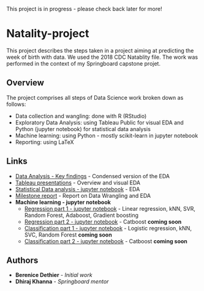 This project is in progress - please check back later for more!

# Natality-project

This project describes the steps taken in a project aiming at predicting the week of birth with data. We used the 2018 CDC Natablity file. The work was performed in the context of my Springboard capstone projet.

## Overview

The project comprises all steps of Data Science work broken down as follows:
* Data collection and wangling: done with R (RStudio)
* Exploratory Data Analysis: using Tableau Public for visual EDA and Python (jupyter notebook) for statistical data analysis
* Machine learning: using Python - mostly scikit-learn in jupyter notebook
* Reporting: using LaTeX

## Links

* [Data Analysis - Key findings](https://github.com/bd3thier/Natality-project/blob/master/Key%20findings%20final.pdf) - Condensed version of the EDA
* [Tableau presentations](https://public.tableau.com/profile/berenice7204#!/) - Overview and visual EDA
* [Statistical Data analysis - jupyter notebook](https://github.com/bd3thier/Natality-project/blob/master/Statistical%20Data%20Analysis.ipynb) - EDA
* [Milestone report](https://github.com/bd3thier/Natality-project/blob/master/Milestone%20report.pdf) - Report on Data Wrangling and EDA
* **Machine learning - jupyter notebook**
  *  [Regression part 1 - jupyter notebook](https://github.com/bd3thier/Natality-project/blob/master/Natality%20ML%20Regression%20part%201.ipynb) - Linear regression, kNN, SVR, Random Forest, Adaboost, Gradient boosting
  *  [Regression part 2 - jupyter notebook]() - Catboost **coming soon**
  *  [Classification part 1 - jupyter notebook]() - Logistic regression, kNN, SVC, Random Forest **coming soon**
  *  [Classification part 2 - jupyter notebook]() - Catboost **coming soon**

## Authors

* **Berenice Dethier** - *Initial work* 
* **Dhiraj Khanna** - *Springboard mentor* 

